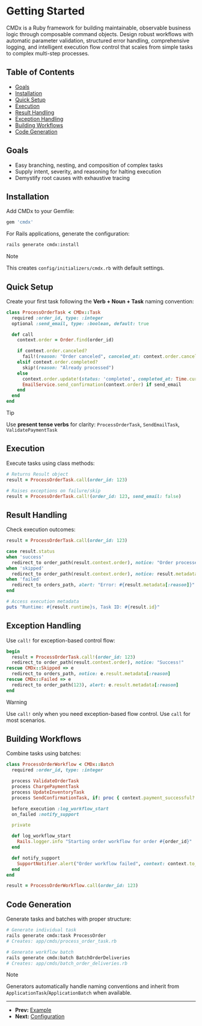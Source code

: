 # Getting Started

CMDx is a Ruby framework for building maintainable, observable business logic through composable
command objects. Design robust workflows with automatic parameter validation, structured error
handling, comprehensive logging, and intelligent execution flow control that scales from simple
tasks to complex multi-step processes.

## Table of Contents

- [Goals](#goals)
- [Installation](#installation)
- [Quick Setup](#quick-setup)
- [Execution](#execution)
- [Result Handling](#result-handling)
- [Exception Handling](#exception-handling)
- [Building Workflows](#building-workflows)
- [Code Generation](#code-generation)

## Goals

- Easy branching, nesting, and composition of complex tasks
- Supply intent, severity, and reasoning for halting execution
- Demystify root causes with exhaustive tracing

## Installation

Add CMDx to your Gemfile:

```ruby
gem 'cmdx'
```

For Rails applications, generate the configuration:

```bash
rails generate cmdx:install
```

> [!NOTE]
> This creates `config/initializers/cmdx.rb` with default settings.

## Quick Setup

Create your first task following the **Verb + Noun + Task** naming convention:

```ruby
class ProcessOrderTask < CMDx::Task
  required :order_id, type: :integer
  optional :send_email, type: :boolean, default: true

  def call
    context.order = Order.find(order_id)

    if context.order.canceled?
      fail!(reason: "Order canceled", canceled_at: context.order.canceled_at)
    elsif context.order.completed?
      skip!(reason: "Already processed")
    else
      context.order.update!(status: 'completed', completed_at: Time.current)
      EmailService.send_confirmation(context.order) if send_email
    end
  end
end
```

> [!TIP]
> Use **present tense verbs** for clarity: `ProcessOrderTask`, `SendEmailTask`, `ValidatePaymentTask`

## Execution

Execute tasks using class methods:

```ruby
# Returns Result object
result = ProcessOrderTask.call(order_id: 123)

# Raises exceptions on failure/skip
result = ProcessOrderTask.call!(order_id: 123, send_email: false)
```

## Result Handling

Check execution outcomes:

```ruby
result = ProcessOrderTask.call(order_id: 123)

case result.status
when 'success'
  redirect_to order_path(result.context.order), notice: "Order processed!"
when 'skipped'
  redirect_to order_path(result.context.order), notice: result.metadata[:reason]
when 'failed'
  redirect_to orders_path, alert: "Error: #{result.metadata[:reason]}"
end

# Access execution metadata
puts "Runtime: #{result.runtime}s, Task ID: #{result.id}"
```

## Exception Handling

Use `call!` for exception-based control flow:

```ruby
begin
  result = ProcessOrderTask.call!(order_id: 123)
  redirect_to order_path(result.context.order), notice: "Success!"
rescue CMDx::Skipped => e
  redirect_to orders_path, notice: e.result.metadata[:reason]
rescue CMDx::Failed => e
  redirect_to order_path(123), alert: e.result.metadata[:reason]
end
```

> [!WARNING]
> Use `call!` only when you need exception-based flow control. Use `call` for most scenarios.

## Building Workflows

Combine tasks using batches:

```ruby
class ProcessOrderWorkflow < CMDx::Batch
  required :order_id, type: :integer

  process ValidateOrderTask
  process ChargePaymentTask
  process UpdateInventoryTask
  process SendConfirmationTask, if: proc { context.payment_successful? }

  before_execution :log_workflow_start
  on_failed :notify_support

  private

  def log_workflow_start
    Rails.logger.info "Starting order workflow for order #{order_id}"
  end

  def notify_support
    SupportNotifier.alert("Order workflow failed", context: context.to_h)
  end
end

result = ProcessOrderWorkflow.call(order_id: 123)
```

## Code Generation

Generate tasks and batches with proper structure:

```bash
# Generate individual task
rails generate cmdx:task ProcessOrder
# Creates: app/cmds/process_order_task.rb

# Generate workflow batch
rails generate cmdx:batch BatchOrderDeliveries
# Creates: app/cmds/batch_order_deliveries.rb
```

> [!NOTE]
> Generators automatically handle naming conventions and inherit from `ApplicationTask`/`ApplicationBatch` when available.

---

- **Prev:** [Example](https://github.com/drexed/cmdx/blob/main/docs/example.md)
- **Next:** [Configuration](https://github.com/drexed/cmdx/blob/main/docs/configuration.md)
